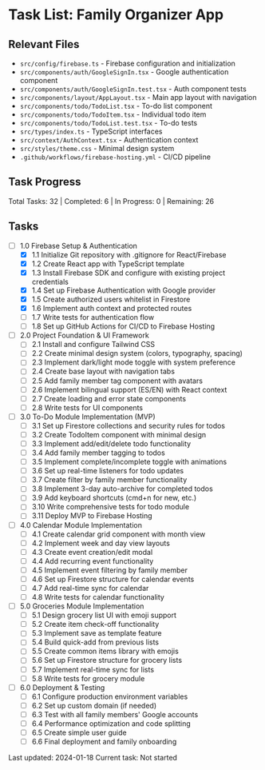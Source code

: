 # Task List: Family Organizer App

## Relevant Files
- `src/config/firebase.ts` - Firebase configuration and initialization
- `src/components/auth/GoogleSignIn.tsx` - Google authentication component
- `src/components/auth/GoogleSignIn.test.tsx` - Auth component tests
- `src/components/layout/AppLayout.tsx` - Main app layout with navigation
- `src/components/todo/TodoList.tsx` - To-do list component
- `src/components/todo/TodoItem.tsx` - Individual todo item
- `src/components/todo/TodoList.test.tsx` - To-do tests
- `src/types/index.ts` - TypeScript interfaces
- `src/context/AuthContext.tsx` - Authentication context
- `src/styles/theme.css` - Minimal design system
- `.github/workflows/firebase-hosting.yml` - CI/CD pipeline

## Task Progress
Total Tasks: 32 | Completed: 6 | In Progress: 0 | Remaining: 26

## Tasks

- [ ] 1.0 Firebase Setup & Authentication
  - [x] 1.1 Initialize Git repository with .gitignore for React/Firebase
  - [x] 1.2 Create React app with TypeScript template
  - [x] 1.3 Install Firebase SDK and configure with existing project credentials
  - [x] 1.4 Set up Firebase Authentication with Google provider
  - [x] 1.5 Create authorized users whitelist in Firestore
  - [x] 1.6 Implement auth context and protected routes
  - [ ] 1.7 Write tests for authentication flow
  - [ ] 1.8 Set up GitHub Actions for CI/CD to Firebase Hosting

- [ ] 2.0 Project Foundation & UI Framework  
  - [ ] 2.1 Install and configure Tailwind CSS
  - [ ] 2.2 Create minimal design system (colors, typography, spacing)
  - [ ] 2.3 Implement dark/light mode toggle with system preference
  - [ ] 2.4 Create base layout with navigation tabs
  - [ ] 2.5 Add family member tag component with avatars
  - [ ] 2.6 Implement bilingual support (ES/EN) with React context
  - [ ] 2.7 Create loading and error state components
  - [ ] 2.8 Write tests for UI components

- [ ] 3.0 To-Do Module Implementation (MVP)
  - [ ] 3.1 Set up Firestore collections and security rules for todos
  - [ ] 3.2 Create TodoItem component with minimal design
  - [ ] 3.3 Implement add/edit/delete todo functionality
  - [ ] 3.4 Add family member tagging to todos
  - [ ] 3.5 Implement complete/incomplete toggle with animations
  - [ ] 3.6 Set up real-time listeners for todo updates
  - [ ] 3.7 Create filter by family member functionality
  - [ ] 3.8 Implement 3-day auto-archive for completed todos
  - [ ] 3.9 Add keyboard shortcuts (cmd+n for new, etc.)
  - [ ] 3.10 Write comprehensive tests for todo module
  - [ ] 3.11 Deploy MVP to Firebase Hosting

- [ ] 4.0 Calendar Module Implementation
  - [ ] 4.1 Create calendar grid component with month view
  - [ ] 4.2 Implement week and day view layouts
  - [ ] 4.3 Create event creation/edit modal
  - [ ] 4.4 Add recurring event functionality
  - [ ] 4.5 Implement event filtering by family member
  - [ ] 4.6 Set up Firestore structure for calendar events
  - [ ] 4.7 Add real-time sync for calendar
  - [ ] 4.8 Write tests for calendar functionality

- [ ] 5.0 Groceries Module Implementation
  - [ ] 5.1 Design grocery list UI with emoji support
  - [ ] 5.2 Create item check-off functionality
  - [ ] 5.3 Implement save as template feature
  - [ ] 5.4 Build quick-add from previous lists
  - [ ] 5.5 Create common items library with emojis
  - [ ] 5.6 Set up Firestore structure for grocery lists
  - [ ] 5.7 Implement real-time sync for lists
  - [ ] 5.8 Write tests for grocery module

- [ ] 6.0 Deployment & Testing
  - [ ] 6.1 Configure production environment variables
  - [ ] 6.2 Set up custom domain (if needed)
  - [ ] 6.3 Test with all family members' Google accounts
  - [ ] 6.4 Performance optimization and code splitting
  - [ ] 6.5 Create simple user guide
  - [ ] 6.6 Final deployment and family onboarding

Last updated: 2024-01-18
Current task: Not started